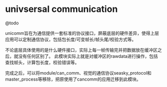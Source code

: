 # univsersal communication

@todo

unicomm旨在为通信提供一套标准的协议接口，屏蔽底层的硬件差异，使得上层应用可以定制通信协议，包括包长度/可变帧长/帧头尾/校验方式等。

不论底层具体使用的是什么硬件接口，实际上每一帧传输完并把数据放在缓冲区之后，就没有任何区别了。 此模块实际上就是对缓冲区的rawdata进行操作，包括查找帧头，计算包长度，校验错误等。

完成之后，可以将module/can_comm、视觉的通信协议seasky_protocol和master_process等移除，把原使用了cancomm的应用迁移到此模块。
